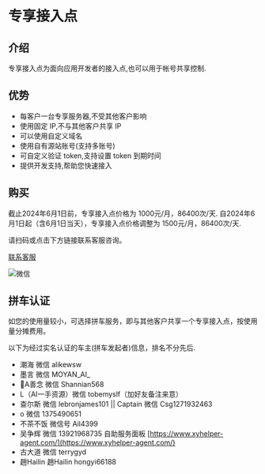 # 专享接入点

## 介绍

专享接入点为面向应用开发者的接入点,也可以用于帐号共享控制.

## 优势

- 每客户一台专享服务器,不受其他客户影响
- 使用固定 IP,不与其他客户共享 IP
- 可以使用自定义域名
- 使用自有源站账号(支持多账号)
- 可自定义验证 token,支持设置 token 到期时间
- 提供开发支持,帮助您快速接入


## 购买

截止2024年6月1日前，专享接入点价格为 1000元/月，86400次/天.
自2024年6月1日起（含6月1日当天），专享接入点价格调整为 1500元/月，86400次/天.

请扫码或点击下方链接联系客服咨询。


[联系客服](https://work.weixin.qq.com/kfid/kfc97c97206f588c396)

![微信](../plus/qrcode.png)

## 拼车认证

如您的使用量较小，可选择拼车服务，即与其他客户共享一个专享接入点，按使用量分摊费用。

以下为经过实名认证的车主(拼车发起者)信息，排名不分先后.
* 潮海 微信 alikewsw
* 墨言 微信 MOYAN_AI_
* 🎄A善念 微信 Shannian568 
* L（AI一手资源）微信 tobemyslf（加好友备注来意）
* 查尔斯 微信 lebronjames101 || Captain 微信 Csg1271932463
* o 微信 1375490651
* 不茶不饭 微信号 Ail4399
* 吴争辉 微信 13921968735 自助服务面板 [https://www.xyhelper-agent.com/](https://www.xyhelper-agent.com/)
* 古大道 微信 terrygyd
* 趙Hailin 趙Hailin hongyi66188
